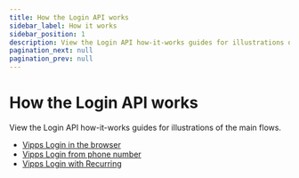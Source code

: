```yaml
---
title: How the Login API works
sidebar_label: How it works
sidebar_position: 1
description: View the Login API how-it-works guides for illustrations of the main flows.
pagination_next: null
pagination_prev: null
---
```


# How the Login API works


View the Login API how-it-works guides for illustrations of the main flows.

* [Vipps Login in the browser](vipps-login-api-howitworks.md)
* [Vipps Login from phone number](vipps-login-from-phone-number-api-howitworks.md)
* [Vipps Login with Recurring](vipps-login-recurring-howitworks.md)
